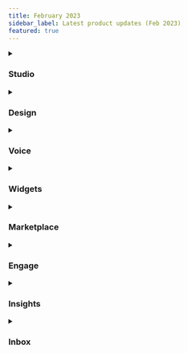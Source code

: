 ```yaml
---
title: February 2023
sidebar_label: Latest product updates (Feb 2023)
featured: true
---
```


  

<details>
<summary>

### Studio

</summary>

  
  

| New features | Description |
| -------- | -------- |
| **Auto-validation of prompt nodes**  <br/>(Applicable to the Delivery QA Team) |Bot QA team can remove steps to validate Prompt Nodes (**Name, Email, Phone and Location**) from their QA checklist as they are now handled by the platform.|
| **Design dynamic voice flows using the Voice Input node v0 ** <br/> | Voice input node is used to take inputs in the voice channel. It replaces 15+ nodes that were previously used to build a voice bot flow. <br/> Common inputs and settings are pre-filled, this reduces the lines of code written for validation. <br/>  <br/>You can experience the conversation without previewing the bot with SSML quick hearing and testing features. <br/><br/>[**Learn more**](https://docs.yellow.ai/docs/cookbooks/voice-as-channel/build/usingvoiceinput) |
</details>

  
  

<details>
<summary>

### Design

</summary>

  
| New features | Description |
| -------- | -------- |
| **Conversation designer for voice bots to design conversations before development**  <br/> | A simple easy-to-use tool to design voice conversations, preview, and push for development. <br/>  <br/> Design and Studio modules are in sync with the design, all the flows that you design on this module are automatically converted into builder flows. Bot persona and node-level settings are easily configurable. <br/><br/>[**Learn more**](https://docs.yellow.ai/docs/platform_concepts/design/convdesignvoice)|

</details>

  
  

<details>
<summary>

### Voice

</summary>

| New features | Description |
| -------- | -------- |
| **Context-aware interruption handling**  <br/> (Private-Beta)<br/> | To ensure that only relevant inputs from the callers are considered as interruptions, the voice bot can be configured to identify valid interruptions (positive and negative cases). With a positive interruption, the bot stops speaking and allows the user to converse. With negative interruption(background noise), the bot continues speaking.<br/><br/> [**Learn more**](https://docs.yellow.ai/docs/cookbooks/voice-as-channel/usecases/interrupthandling) |
| **Auto-language detection**  <br/> | You can now interact with the bot in multiple languages without manually selecting the language at any point.<br/>  <br/>[**Learn more**](https://docs.yellow.ai/docs/cookbooks/voice-as-channel/usecases/languagedetection) |

</details>  

<details>
<summary>

### Widgets

  </summary>

  
| Enhancement | Description |
| -------- | -------- |
| **Themes and changes on chat widget setup** | <ul><li> You can now select between Light or Dark theme.</li>  <li>Colour schemes are now compliant with WCAG’s accessibility standards.</li>  <li>You can choose between Solid, or Gradient colours for title bar. </li></ul> [**Learn more**](https://docs.yellow.ai/docs/platform_concepts/channelConfiguration/web-widget) |

</details>


<details>
<summary>

### Marketplace  

</summary>

  
  

| New template | Description |
| -------- | -------- 
| **WhatsApp starter pack** | Templates added to help showcase the implementation of buttons, lists, and date validators on WhatsApp. These can be easily customized and reused. <br/><br/><ul><li>[**Whatsapp list**](https://docs.yellow.ai/docs/platform_concepts/channelConfiguration/web-widget)</li><li> [**Whatsapp buttons**](https://cloud.yellow.ai/marketplace/a1113aea29b76704cbf3f77bf89761ad)</li><li>[**Whatsapp date validator**](https://cloud.yellow.ai/marketplace/33abc8f07ffc4b6e1cd047f9ad0c0e62)</li></ul> |
| **Healthcare template on WhatsApp channel** | The Healthcare template contains several prebuilt flows such as New patient registration, Book a consultation, Collect reports, Talk to support, and Locate nearby clinic use cases. <br/>  <br/>[**Learn more**](https://docs.yellow.ai/docs/cookbooks/marketplace-templates/healthcare_template) |

</details>


<details>
<summary>

### Engage

</summary>

  

| New features | Description |
| -------- | -------- |
| **Omni channel campaign planning tool (Flows)**  <br/> | You can easily plan and coordinate your campaigns across Email, WhatsApp, SMS, Voice, and more, from Engage module to reach audience on your preferred channels. <br/><br/>You will also have access to valuable insights and analytics that will help you measure the effectiveness of the campaigns and make informed decisions about marketing strategy.<br/>|

</details>


<details>
<summary>

### Insights

</summary>


| New feature | Description |
| -------- | -------- |
| **Data Ops to export data from yellow.ai** | Data ops allows you to fetch the data obtained on the yellow.ai platform and export it to Amazon S3, Azure Blob, or SFTP server easily. <br/>  <br/> [**Learn more**](https://docs.yellow.ai/docs/platform_concepts/growth/dataops)
  

| Enhancement | Description |
| -------- | -------- |
| **Added Conversation Issues widget** | You can now view analytics based on the conversation logs (studio). <br/>  <br/> [**Learn more**](https://docs.yellow.ai/docs/platform_concepts/growth/overview#10-conversation-issues) |
| **Push custom data to default tables on Data explorer** | **API events, Bot events, Message events, and User engagement events** tables have two columns blank by default, CUSTOMID 1 and CUSTOMID 2. You can choose to push any of the user properties that are stored on [user360](https://docs.yellow.ai/docs/platform_concepts/engagement/cdp/user_data/user_properties) to all those default tables.<br/>  <br/> [**Learn more**](https://docs.yellow.ai/docs/platform_concepts/growth/data-explorer#-21-push-custom-data-to-default-tables) |

  </details>
  
  

  
   <details>
<summary> 

### Inbox

</summary>

| New feature | Description |
| -------- | -------- |
| **Integrations your knowledgebase(KB) with GTM and Chatbot** | Extend the native capabilities of Inbox's knowledge base through 3rd party integrations like Google Tag Manager and Chatbot widget. You can get insights on user demographics, behavioral data, and the efficiency of your KB and optimize it accordingly. <br/><br/> [**Learn more**](https://docs.yellow.ai/docs/platform_concepts/inbox/inbox-settings/productivitytools/kb_integrations)
| **Inbox default settings** | For new Inbox bots, default settings that are required for seamless onboarding are auto-enabled by default. This will reduce the friction and time to value for all the inbox users.|
| **Debugging logs for Inbox issues** | Debug and solve live agent journey issues with ease. With these logs, you can understand why your chat is not getting raised, why your chats are getting missed, etc. at any point in time and make the required changes. <br/><br/> [**Learn more**](https://docs.yellow.ai/docs/platform_concepts/inbox/inbox_setup/debugchecklist)|
| **New details section in email tickets page** | Based on feedback and pain points shared by the customers, the Email tickets section is redesigned to make it efficient for the agents to work with and increase their productivity.<br/><br/> [**Learn more**](https://docs.yellow.ai/docs/platform_concepts/inbox/tickets/tickets_intro)|

  </details>
